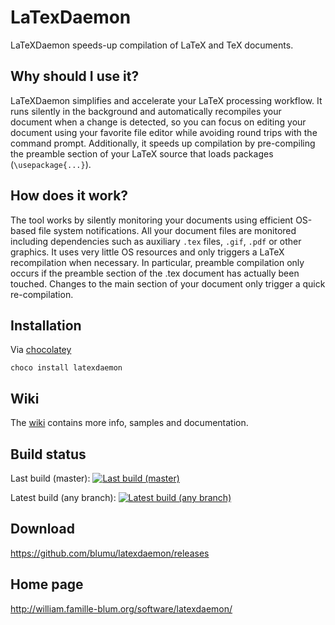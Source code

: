 
LaTexDaemon
===========

LaTeXDaemon speeds-up compilation of LaTeX and TeX documents.

Why should I use it?
--------------------
LaTeXDaemon simplifies and accelerate your LaTeX processing workflow. It runs silently in the background and automatically recompiles your document when a change is detected, so you can focus on editing your document using your favorite file editor while avoiding round trips with the command prompt. Additionally, it speeds up compilation by pre-compiling the preamble section of your LaTeX source that loads packages (`\usepackage{...}`).

How does it work?
-----------------

The tool works by silently monitoring your documents using efficient OS-based file system notifications. All your document files are monitored including dependencies such as auxiliary `.tex` files, `.gif`, `.pdf` or other graphics. It uses very little OS resources and only triggers a LaTeX recompilation when necessary. In particular, preamble compilation only occurs if the preamble section of the .tex document has actually been touched. Changes to the main section of your document only trigger a quick re-compilation.

Installation
------------

Via [chocolatey](https://chocolatey.org/)

```batch
choco install latexdaemon
```

Wiki
----

The [wiki](https://github.com/blumu/latexdaemon/wiki)
 contains more info, samples and documentation.

Build status
------------
Last build (master): [![Last build (master)](https://ci.appveyor.com/api/projects/status/53ft206wrgt2v5gw/branch/master?svg=true)](https://ci.appveyor.com/project/blumu/latexdaemon/branch/master)

Latest build (any branch): [![Latest build (any branch)](https://ci.appveyor.com/api/projects/status/53ft206wrgt2v5gw?svg=true)](https://ci.appveyor.com/project/blumu/latexdaemon)

Download
--------

https://github.com/blumu/latexdaemon/releases

Home page
---------

http://william.famille-blum.org/software/latexdaemon/
